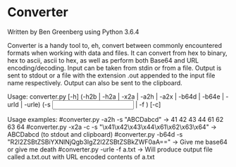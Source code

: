 # Converter

Written by Ben Greenberg using Python 3.6.4

Converter is a handy tool to, eh, convert between commonly encountered formats when working with data and files. It can convert from hex to binary, hex to ascii, ascii to hex, as well as perform both Base64 and URL encoding/decoding. Input can be taken from stdin or from a file. Output is sent to stdout or a file with the extension .out appended to the input file name respectively. Output can also be sent to the clipboard.

Usage: converter.py [-h]
                    (-h2b | -h2a | -x2a | -a2h | -a2x | -b64d | -b64e | -urld | -urle)
                    (-s <input> | -f <filename>) [-c]
                    
Usage examples:
#converter.py -a2h -s "ABCDabcd" -> 41 42 43 44 61 62 63 64
#converter.py -x2a -c -s "\x41\x42\x43\x44\x61\x62\x63\x64" -> ABCDabcd (to stdout and clipboard)
#converter.py -b64d -s "R2l2ZSBtZSBiYXNlNjQgb3IgZ2l2ZSBtZSBkZWF0aA==" -> Give me base64 or give me death
#converter.py -urle -f a.txt -> Will produce output file called a.txt.out with URL encoded contents of a.txt
